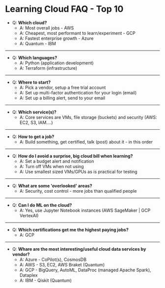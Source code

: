 # Learning Cloud FAQ - Top 10

- Q: **Which cloud?**
  - A: Most overall jobs - AWS
  - A: Cheapest, most performant to learn/experiment - GCP 
  - A: Fastest enterprise growth - Azure
  - A: Quantum - IBM

---

- Q: **Which languages?**
  - A: Python (application development)
  - A: Terraform (infrastructure)
---

- Q: **Where to start?**
  - A: Pick a vendor, setup a free trial account
  - A: Set up multi-factor authentication for your login (email)
  - A: Set up a billing alert, send to your email
---

- Q: **Which service(s)?**
  - A: Core services are VMs, file storage (buckets) and security (AWS: EC2, S3, IAM....)
---

- Q: **How to get a job?**
  - A: Build something, get certified, talk (post) about it - in this order
---

- Q: **How do I avoid a surprise, big cloud bill when learning?**
  - A: Set a budget alert and notification
  - A: Turn off VMs when not using
  - A: Use smallest sized VMs/GPUs as is practical for testing
---

- Q: **What are some 'overlooked' areas?**
  - A: Security, cost control - more jobs than qualified people
---

- Q: **Can I do ML on the cloud?**
  - A: Yes, use Jupyter Notebook instances (AWS SageMaker | GCP VertexAI)
---

- Q: **Which certifications get me the highest paying jobs?**
  - A: GCP
---

- Q: **Whare are the most interesting/useful cloud data services by vendor?**
  - A: Azure - CoPilot(s), CosmosDB
  - A: AWS - S3, EC2, AWS Braket (Quantum)
  - A: GCP - BigQuery, AutoML, DataProc (managed Apache Spark), Dataplex
  - A: IBM - Qiskit (Quantum)
